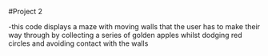#Project 2

-this code displays a maze with moving walls that
the user has to make their way through by collecting a series
of golden apples whilst dodging red circles and avoiding contact
with the walls

